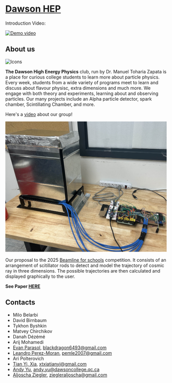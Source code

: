 # [Dawson HEP](https://youtu.be/Yp-H1ZBjPuM)

Introduction Video:

[![Demo video](https://img.youtube.com/vi/Yp-H1ZBjPuM/maxresdefault.jpg)](https://youtu.be/Yp-H1ZBjPuM)


## About us

![Icons](https://skillicons.dev/icons?i=python,htmx,gtk,latex)


**The Dawson High Energy Physics** club, run by Dr. Manuel Toharia Zapata is a place for curious college students to learn more about particle physics. Every week, students from a wide variety of programs meet to learn and discuss about flavour physisc, extra dimensions and much more. We engage with both theory and experiments, learning about and observing particles. Our many projects include an Alpha particle detector, spark chamber, Scintillating Chamber, and more.

Here's a [video](https://youtu.be/Yp-H1ZBjPuM) about our group!

![Scintillating chamber](.//docs/figures/big%20detector.jpg)

Our proposal to the 2025 [Beamline for schools](https://beamlineforschools.cern/) competition. It consists of an arrangement of scitillator rods to detect and model the trajectory of cosmic ray in three dimensions. The possible trajectories are then calculated and displayed graphically to the user.

**See Paper [HERE](./proposal/proposal.pdf)**

## Contacts

- Milo Belarbi
- David Birnbaum
- Tykhon Byshkin
- Matvey Chirchikov
- Danah Dézémé
- Arij Mohamedi
- [Evan Parasol](https://github.com/TheBookwyrms), blackdragon6493@gmail.com
- [Leandro Perez-Moran](https://github.com/LudioRex), pemle2007@gmail.com
- Ari Polterovich
- [Tian Yi, Xia](https://github.com/ThatAquarel), xtxiatianyi@gmail.com
- [Andy Yu](https://github.com/Anodymous1), andy.yu@dawsoncollege.qc.ca
- [Aljoscha Ziegler](https://github.com/Questionning), ziegleraljoscha@gmail.com
